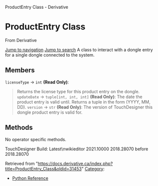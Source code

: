 

ProductEntry Class - Derivative




# ProductEntry Class
From Derivative

[Jump to navigation](#mw-head)
[Jump to search](#searchInput)
A class to interact with a dongle entry for a single dongle connected to the system.
  

## Members
`licenseType` → `int` **(Read Only)**:
> Returns the license type for this product entry on the dongle.
`updateDate` → `tuple[int, int, int]` **(Read Only)**:
> The date the product entry is valid until. Returns a tuple in the form (YYYY, MM, DD).
`version` → `str` **(Read Only)**:
> The version of TouchDesigner this dongle product entry is valid for.
## Methods
No operator specific methods.
  
TouchDesigner Build: 
Latest\nwikieditor
2021.10000
2018.28070
before 2018.28070

Retrieved from "<https://docs.derivative.ca/index.php?title=ProductEntry_Class&oldid=31453>"
[Category](Special_Categories.html "Special:Categories"):
* [Python Reference](Category_Python_Reference.html "Category:Python Reference")
